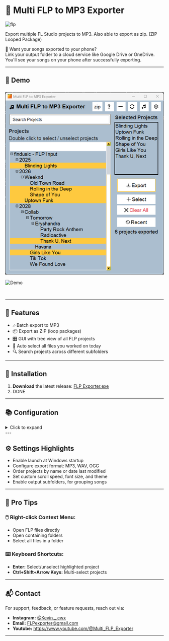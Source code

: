 # 🎵 Multi FLP to MP3 Exporter

<img src="https://www.image-line.com/static/assets/nav-logo-fruit.41db863.png" alt="flp" width="70"/>

Export multiple FL Studio projects to MP3. Also able to export as zip. (ZIP Looped Package)

📱 Want your songs exported to your phone?  
Link your output folder to a cloud service like Google Drive or OneDrive. You'll see your songs on your phone after successfully exporting.

---
## 🎥 Demo 

  <img src="https://raw.githubusercontent.com/Kevin-cwx/Multi-FLP-to-MP3-Exporter/main/Media/Images/_FLP%20Exporter%20Main%20Window.jpg" alt="FLP Exporter Demo" style="max-width:100%; height:auto; margin-top:8px;" />


![Demo](https://raw.githubusercontent.com/Kevin-cwx/Multi-FLP-to-MP3-Exporter/main/Media/Images/Gif%20Demo%202.gif)

<br>

---
## 🧩 Features

- 🎶 Batch export to MP3
- 📦 Export as ZIP (loop packages)
- 🎛️ GUI with tree view of all FLP projects
- 📅 Auto select all files you worked on today
- 🔍 Search projects across different subfolders

---

## 🚀 Installation

1. **Download** the latest release: [FLP Exporter.exe](https://github.com/Kevin-cwx/Multi-FLP-to-MP3-Exporter/raw/main/dist/Download/FLP%20Exporter.exe)  
2. DONE


---

## 📚 Configuration
<details>
<summary>Click to expand</summary>

<br>

1. Launch the app  
2. On first run:  
   - Set your **FLP folder**  
     - Where all your FLP files are stored. Add the top folder.
     - You can add multiple folders. 
   - Set **output folder**  
     - Where you want your songs to be exported to.  
   - Locate **FL Studio installation folder**  
     Example: `"C:\Program Files\Image-Line\FL Studio 21\"`  
3. Select desired projects from the left panel  
4. Click `Export` — your MP3s will be rendered to your output folder  

</details>
---

## ⚙️ Settings Highlights

- Enable launch at Windows startup
- Configure export format: MP3, WAV, OGG
- Order projects by name or date last modified
- Set custom scroll speed, font size, and theme
- Enable output subfolders, for grouping songs



---
## 🧠 Pro Tips

### 🖱️ Right-click Context Menu:

- Open FLP files directly  
- Open containing folders  
- Select all files in a folder  

### ⌨️ Keyboard Shortcuts:

- **Enter:** Select/unselect highlighted project  
- **Ctrl+Shift+Arrow Keys:** Multi-select projects  


---
## 📬 Contact

For support, feedback, or feature requests, reach out via:

- **Instagram:** [@Kevin._.cwx](https://www.instagram.com/Kevin._.cwx)
- **Email:**     FLPexporter@gmail.com
- **Youtube:**   https://www.youtube.com/@Multi_FLP_Exporter
---
